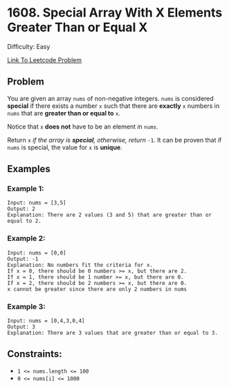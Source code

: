 # 1608. Special Array With X Elements Greater Than or Equal X
Difficulty: Easy

[Link To Leetcode Problem](https://leetcode.com/problems/special-array-with-x-elements-greater-than-or-equal-x/)

## Problem
You are given an array `nums` of non-negative integers. `nums` is considered **special** if there exists a number `x` such that there are **exactly** `x` numbers in `nums` that are **greater than or equal to** `x`.

Notice that `x` **does not** have to be an element in `nums`.

Return `x` *if the array is **special**, otherwise, return* `-1`. It can be proven that if `nums` is special, the value for `x` is **unique**.

## Examples
### Example 1:
```
Input: nums = [3,5]
Output: 2
Explanation: There are 2 values (3 and 5) that are greater than or equal to 2.
```
### Example 2:
```
Input: nums = [0,0]
Output: -1
Explanation: No numbers fit the criteria for x.
If x = 0, there should be 0 numbers >= x, but there are 2.
If x = 1, there should be 1 number >= x, but there are 0.
If x = 2, there should be 2 numbers >= x, but there are 0.
x cannot be greater since there are only 2 numbers in nums
```
### Example 3:
```
Input: nums = [0,4,3,0,4]
Output: 3
Explanation: There are 3 values that are greater than or equal to 3.
```

## Constraints:
- `1 <= nums.length <= 100`
- `0 <= nums[i] <= 1000`